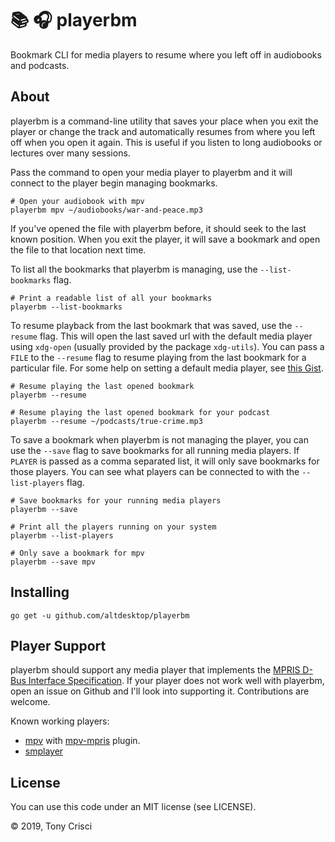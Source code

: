 # 📚 🎧 playerbm

Bookmark CLI for media players to resume where you left off in audiobooks and podcasts.

## About

playerbm is a command-line utility that saves your place when you exit the player or change the track and automatically resumes from where you left off when you open it again. This is useful if you listen to long audiobooks or lectures over many sessions.

Pass the command to open your media player to playerbm and it will connect to the player begin managing bookmarks.

```
# Open your audiobook with mpv
playerbm mpv ~/audiobooks/war-and-peace.mp3
```

If you've opened the file with playerbm before, it should seek to the last known position. When you exit the player, it will save a bookmark and open the file to that location next time.

To list all the bookmarks that playerbm is managing, use the `--list-bookmarks` flag.

```
# Print a readable list of all your bookmarks
playerbm --list-bookmarks
```

To resume playback from the last bookmark that was saved, use the `--resume` flag. This will open the last saved url with the default media player using `xdg-open` (usually provided by the package `xdg-utils`). You can pass a `FILE` to the `--resume` flag to resume playing from the last bookmark for a particular file. For some help on setting a default media player, see [this Gist](https://gist.github.com/acrisci/b264c4b8e7f93a21c13065d9282dfa4a).

```
# Resume playing the last opened bookmark
playerbm --resume

# Resume playing the last opened bookmark for your podcast
playerbm --resume ~/podcasts/true-crime.mp3
```

To save a bookmark when playerbm is not managing the player, you can use the `--save` flag to save bookmarks for all running media players. If `PLAYER` is passed as a comma separated list, it will only save bookmarks for those players. You can see what players can be connected to with the `--list-players` flag.

```
# Save bookmarks for your running media players
playerbm --save

# Print all the players running on your system
playerbm --list-players

# Only save a bookmark for mpv
playerbm --save mpv
```

## Installing

```
go get -u github.com/altdesktop/playerbm
```

## Player Support

playerbm should support any media player that implements the [MPRIS D-Bus Interface Specification](https://specifications.freedesktop.org/mpris-spec/latest/). If your player does not work well with playerbm, open an issue on Github and I'll look into supporting it. Contributions are welcome.

Known working players:

* [mpv](https://github.com/mpv-player/mpv) with [mpv-mpris](https://github.com/hoyon/mpv-mpris) plugin.
* [smplayer](https://www.smplayer.info/)

## License

You can use this code under an MIT license (see LICENSE).

© 2019, Tony Crisci
